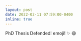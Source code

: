```yaml
---
layout: post
date: 2022-02-11 07:59:00-0400
inline: true
---
```


PhD Thesis Defended! emoji! :sparkles: :smile:
